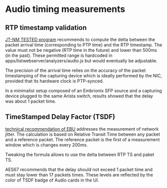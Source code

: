 # Audio timing measurements

## RTP timestamp validation

[JT-NM TESTED program](http://jt-nm.org/documents/JT-NM_Tested_Catalog_Full-Online-2019-04-05.pdf)
recommends to compute the delta between the packet arrival time
(corresponding to PTP time) and the RTP timestamp. The value must not
be negative (RTP time in the future) and lower than 500ms (in the past).
These permitted range is hardcoded in apps/listwebserver/analyzers/audio.js
but would eventually be adjustable.

The precision of the arrival time relies on the
accuracy of the packet timestamping of the capturing device which is
ideally performed by the NIC, provided that its hardware clock is
PTP-synced.

In a minimalist setup composed of an Embrionix SFP source and a
capturing device plugged to the same Arista switch, results showed that
the delay was about 1 packet time.

## TimeStamped Delay Factor (TSDF)

[technical recommendation of EBU](https://tech.ebu.ch/docs/tech/tech3337.pdf)
addresses the measurement of network jitter. The calculation is based
on Relative Transit Time between any packet and a reference packet. The
reference packet is the first of a measurement window which is changes
every 200ms.

Tweaking the formula allows to use the delta between RTP TS and paket
TS.

AES67 recommends that the delay should not exceed 1 packet time and must
stay lower than 17 packets times. These levels are reflected by the
color of TSDF badge of Audio cards in the UI.
